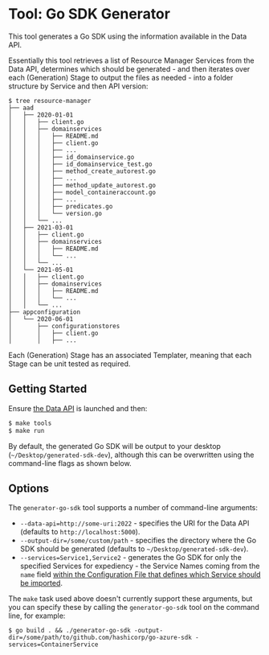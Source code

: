 # Tool: Go SDK Generator

This tool generates a Go SDK using the information available in the Data API.

Essentially this tool retrieves a list of Resource Manager Services from the Data API, determines which should be generated - and then iterates over each (Generation) Stage to output the files as needed - into a folder structure by Service and then API version:

```
$ tree resource-manager
├── aad
│   ├── 2020-01-01
│   │   ├── client.go
│   │   ├── domainservices
│   │   │   ├── README.md
│   │   │   ├── client.go
│   │   │   ├── ...
│   │   │   ├── id_domainservice.go
│   │   │   ├── id_domainservice_test.go
│   │   │   ├── method_create_autorest.go
│   │   │   ├── ...
│   │   │   ├── method_update_autorest.go
│   │   │   ├── model_containeraccount.go
│   │   │   ├── ...
│   │   │   ├── predicates.go
│   │   │   └── version.go
│   │   └── ...
│   ├── 2021-03-01
│   │   ├── client.go
│   │   ├── domainservices
│   │   │   ├── README.md
│   │   │   └── ...
│   │   └── ...
│   └── 2021-05-01
│   │   ├── client.go
│   │   ├── domainservices
│   │   │   ├── README.md
│   │   │   └── ...
│   │   └── ...
├── appconfiguration
│   └── 2020-06-01
│       ├── configurationstores
│       │   ├── client.go
│       │   ├── ...
```

Each (Generation) Stage has an associated Templater, meaning that each Stage can be unit tested as required.

## Getting Started

Ensure [the Data API](../../data) is launched and then:

```sh
$ make tools
$ make run
```

By default, the generated Go SDK will be output to your desktop (`~/Desktop/generated-sdk-dev`), although this can be overwritten using the command-line flags as shown below.

## Options

The `generator-go-sdk` tool supports a number of command-line arguments:

* `--data-api=http://some-uri:2022` - specifies the URI for the Data API (defaults to `http://localhost:5000`).
* `--output-dir=/some/custom/path` - specifies the directory where the Go SDK should be generated (defaults to `~/Desktop/generated-sdk-dev`).
* `--services=Service1,Service2` - generates the Go SDK for only the specified Services for expediency - the Service Names coming from the `name` field [within the Configuration File that defines which Service should be imported](`../../config/resource-manager.hcl`).

The `make` task used above doesn't currently support these arguments, but you can specify these by calling the `generator-go-sdk` tool on the command line, for example:

```shell
$ go build . && ./generator-go-sdk -output-dir=/some/path/to/github.com/hashicorp/go-azure-sdk -services=ContainerService
```